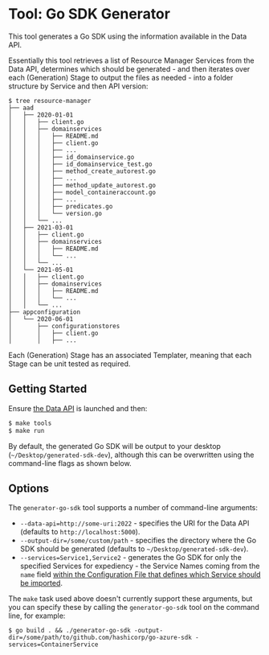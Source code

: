 # Tool: Go SDK Generator

This tool generates a Go SDK using the information available in the Data API.

Essentially this tool retrieves a list of Resource Manager Services from the Data API, determines which should be generated - and then iterates over each (Generation) Stage to output the files as needed - into a folder structure by Service and then API version:

```
$ tree resource-manager
├── aad
│   ├── 2020-01-01
│   │   ├── client.go
│   │   ├── domainservices
│   │   │   ├── README.md
│   │   │   ├── client.go
│   │   │   ├── ...
│   │   │   ├── id_domainservice.go
│   │   │   ├── id_domainservice_test.go
│   │   │   ├── method_create_autorest.go
│   │   │   ├── ...
│   │   │   ├── method_update_autorest.go
│   │   │   ├── model_containeraccount.go
│   │   │   ├── ...
│   │   │   ├── predicates.go
│   │   │   └── version.go
│   │   └── ...
│   ├── 2021-03-01
│   │   ├── client.go
│   │   ├── domainservices
│   │   │   ├── README.md
│   │   │   └── ...
│   │   └── ...
│   └── 2021-05-01
│   │   ├── client.go
│   │   ├── domainservices
│   │   │   ├── README.md
│   │   │   └── ...
│   │   └── ...
├── appconfiguration
│   └── 2020-06-01
│       ├── configurationstores
│       │   ├── client.go
│       │   ├── ...
```

Each (Generation) Stage has an associated Templater, meaning that each Stage can be unit tested as required.

## Getting Started

Ensure [the Data API](../../data) is launched and then:

```sh
$ make tools
$ make run
```

By default, the generated Go SDK will be output to your desktop (`~/Desktop/generated-sdk-dev`), although this can be overwritten using the command-line flags as shown below.

## Options

The `generator-go-sdk` tool supports a number of command-line arguments:

* `--data-api=http://some-uri:2022` - specifies the URI for the Data API (defaults to `http://localhost:5000`).
* `--output-dir=/some/custom/path` - specifies the directory where the Go SDK should be generated (defaults to `~/Desktop/generated-sdk-dev`).
* `--services=Service1,Service2` - generates the Go SDK for only the specified Services for expediency - the Service Names coming from the `name` field [within the Configuration File that defines which Service should be imported](`../../config/resource-manager.hcl`).

The `make` task used above doesn't currently support these arguments, but you can specify these by calling the `generator-go-sdk` tool on the command line, for example:

```shell
$ go build . && ./generator-go-sdk -output-dir=/some/path/to/github.com/hashicorp/go-azure-sdk -services=ContainerService
```